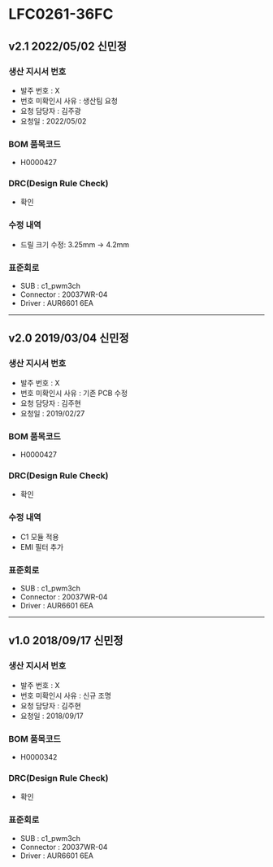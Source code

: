 # LFC0261-36FC

## v2.1 2022/05/02 신민정

### 생산 지시서 번호
* 발주 번호 : X
* 번호 미확인시 사유 : 생산팀 요청
* 요청 담당자 : 김주광
* 요청일 : 2022/05/02

###  BOM 품목코드
* H0000427

### DRC(Design Rule Check)
* 확인

### 수정 내역
* 드릴 크기 수정: 3.25mm → 4.2mm

### 표준회로
* SUB : c1_pwm3ch
* Connector : 20037WR-04
* Driver : AUR6601 6EA

----------

## v2.0 2019/03/04 신민정

### 생산 지시서 번호
* 발주 번호 : X
* 번호 미확인시 사유 : 기존 PCB 수정
* 요청 담당자 : 김주현
* 요청일 : 2019/02/27

###  BOM 품목코드
* H0000427

### DRC(Design Rule Check)
* 확인

### 수정 내역
* C1 모듈 적용
* EMI 필터 추가

### 표준회로
* SUB : c1_pwm3ch
* Connector : 20037WR-04
* Driver : AUR6601 6EA

----------

## v1.0 2018/09/17 신민정

### 생산 지시서 번호
* 발주 번호 : X
* 번호 미확인시 사유 : 신규 조명
* 요청 담당자 : 김주현
* 요청일 : 2018/09/17

###  BOM 품목코드
* H0000342

### DRC(Design Rule Check)
* 확인

### 표준회로
* SUB : c1_pwm3ch
* Connector : 20037WR-04
* Driver : AUR6601 6EA